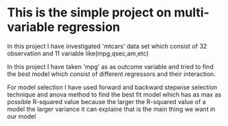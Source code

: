 # This is the simple project on multi-variable regression 

In this project I have investigated 'mtcars' data set which consist of 32 observation and 11 variable like(mpg,qsec,am,etc) 

In this project I have taken 'mpg' as as outcome variable and tried to find the best model which consist of different regressors and their 
interaction.

For model selection  I have used forward and backward stepwise selection technique and anova method to find the best fit model which has as max as possible R-squared value because the larger the R-squared value of a model the larger variance it can explaine that is the main thing we want in our model
